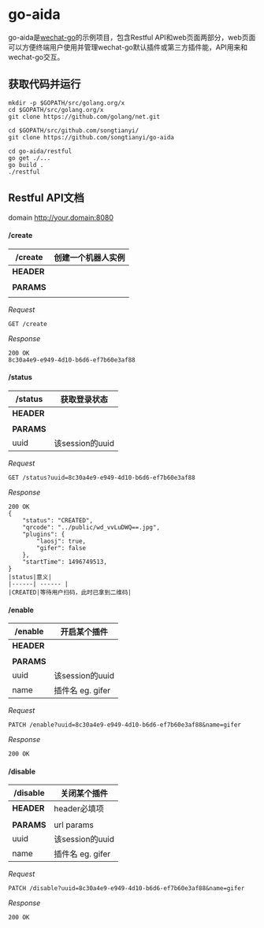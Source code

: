# go-aida
go-aida是[wechat-go](http://github.com/songtianyi/wechat-go)的示例项目，包含Restful API和web页面两部分，web页面可以方便终端用户使用并管理wechat-go默认插件或第三方插件能，API用来和wechat-go交互。

## 获取代码并运行
```
mkdir -p $GOPATH/src/golang.org/x
cd $GOPATH/src/golang.org/x
git clone https://github.com/golang/net.git

cd $GOPATH/src/github.com/songtianyi/
git clone https://github.com/songtianyi/go-aida

cd go-aida/restful
go get ./...
go build .
./restful
```
## Restful API文档
domain http://your.domain:8080

#### /create

| /create| 创建一个机器人实例|
|------| ------ |
| **HEADER** ||
|||
| **PARAMS**||
|||


_Request_
```
GET /create
```
_Response_
```
200 OK
8c30a4e9-e949-4d10-b6d6-ef7b60e3af88
```

#### /status
| /status| 获取登录状态|
|------| ------ |
| **HEADER** ||
|||
| **PARAMS**||
|uuid|该session的uuid|

_Request_
```
GET /status?uuid=8c30a4e9-e949-4d10-b6d6-ef7b60e3af88
```
_Response_
```
200 OK
{
	"status": "CREATED",
	"qrcode": "../public/wd_vvLuDWQ==.jpg",
	"plugins": {
		"laosj": true,
		"gifer": false
	},
	"startTime": 1496749513,
}
|status|意义|
|------| ------ |
|CREATED|等待用户扫码，此时已拿到二维码|

```

#### /enable

| /enable| 开启某个插件|
|------| ------ |
| **HEADER** ||
|||
| **PARAMS**||
|uuid|该session的uuid|
|name|插件名 eg. gifer|

_Request_
```
PATCH /enable?uuid=8c30a4e9-e949-4d10-b6d6-ef7b60e3af88&name=gifer
```

_Response_
```
200 OK
```

#### /disable

| /disable| 关闭某个插件|
|------| ------ |
| **HEADER** | header必填项 |
|||
| **PARAMS**| url params|
|uuid|该session的uuid|
|name|插件名 eg. gifer|


_Request_
```
PATCH /disable?uuid=8c30a4e9-e949-4d10-b6d6-ef7b60e3af88&name=gifer
```
_Response_
```
200 OK
```
